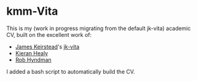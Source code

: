 # kmm-Vita

This is my (work in progress migrating from the default jk-vita) academic CV, built on the excellent work of:

- [James Keirstead](http://www.imperial.ac.uk/people/j.keirstead)'s [jk-vita](https://github.com/jkeirstead/jk-vita)
- [Kieran Healy](https://github.com/kjhealy/kjh-vita)
- [Rob Hyndman](http://robjhyndman.com/research/cv.sty)

I added a bash script to automatically build the CV.
